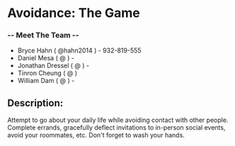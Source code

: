 # Avoidance: The Game

### -- Meet The Team --
* Bryce Hahn ( @hahn2014 ) - 932-819-555
* Daniel Mesa ( @ ) -
* Jonathan Dressel ( @ ) -
* Tinron Cheung ( @ )
* William Dam ( @ ) -

## Description:
Attempt to go about your daily life while avoiding contact with other people. Complete errands, gracefully deflect invitations to in-person social events, avoid your roommates, etc. Don't forget to wash your hands.

